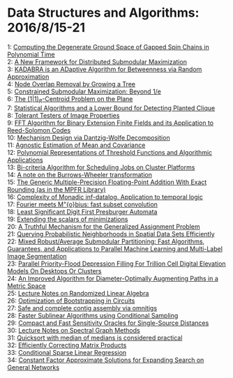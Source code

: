 # Data Structures and Algorithms: 2016/8/15-21  
1: [Computing the Degenerate Ground Space of Gapped Spin Chains in  Polynomial Time](https://doi.org/10.48550/arXiv.1502.06967)  
2: [A New Framework for Distributed Submodular Maximization](https://doi.org/10.48550/arXiv.1507.03719)  
3: [KADABRA is an ADaptive Algorithm for Betweenness via Random  Approximation](https://doi.org/10.48550/arXiv.1604.08553)  
4: [Node Overlap Removal by Growing a Tree](https://doi.org/10.48550/arXiv.1608.02653)  
5: [Constrained Submodular Maximization: Beyond 1/e](https://doi.org/10.48550/arXiv.1608.03611)  
6: [The $(1|1)_R$-Centroid Problem on the Plane](https://doi.org/10.48550/arXiv.1608.03680)  
7: [Statistical Algorithms and a Lower Bound for Detecting Planted Clique](https://doi.org/10.48550/arXiv.1201.1214)  
8: [Tolerant Testers of Image Properties](https://doi.org/10.48550/arXiv.1503.01363)  
9: [FFT Algorithm for Binary Extension Finite Fields and its Application to  Reed-Solomon Codes](https://doi.org/10.48550/arXiv.1503.05761)  
10: [Mechanism Design via Dantzig-Wolfe Decomposition](https://doi.org/10.48550/arXiv.1508.04250)  
11: [Agnostic Estimation of Mean and Covariance](https://doi.org/10.48550/arXiv.1604.06968)  
12: [Polynomial Representations of Threshold Functions and Algorithmic  Applications](https://doi.org/10.48550/arXiv.1608.04355)  
13: [Bi-criteria Algorithm for Scheduling Jobs on Cluster Platforms](https://doi.org/10.48550/arXiv.cs/0405006)  
14: [A note on the Burrows-Wheeler transformation](https://doi.org/10.48550/arXiv.cs/0502073)  
15: [The Generic Multiple-Precision Floating-Point Addition With Exact  Rounding (as in the MPFR Library)](https://doi.org/10.48550/arXiv.cs/0505027)  
16: [Complexity of Monadic inf-datalog. Application to temporal logic](https://doi.org/10.48550/arXiv.cs/0603122)  
17: [Fourier meets M\"{o}bius: fast subset convolution](https://doi.org/10.48550/arXiv.cs/0611101)  
18: [Least Significant Digit First Presburger Automata](https://doi.org/10.48550/arXiv.cs/0612037)  
19: [Extending the scalars of minimizations](https://doi.org/10.48550/arXiv.math/0607411)  
20: [A Truthful Mechanism for the Generalized Assignment Problem](https://doi.org/10.48550/arXiv.1410.1703)  
21: [Querying Probabilistic Neighborhoods in Spatial Data Sets Efficiently](https://doi.org/10.48550/arXiv.1509.01990)  
22: [Mixed Robust/Average Submodular Partitioning: Fast Algorithms,  Guarantees, and Applications to Parallel Machine Learning and Multi-Label  Image Segmentation](https://doi.org/10.48550/arXiv.1510.08865)  
23: [Parallel Priority-Flood Depression Filling For Trillion Cell Digital  Elevation Models On Desktops Or Clusters](https://doi.org/10.48550/arXiv.1606.06204)  
24: [An Improved Algorithm for Diameter-Optimally Augmenting Paths in a  Metric Space](https://doi.org/10.48550/arXiv.1608.04456)  
25: [Lecture Notes on Randomized Linear Algebra](https://doi.org/10.48550/arXiv.1608.04481)  
26: [Optimization of Bootstrapping in Circuits](https://doi.org/10.48550/arXiv.1608.04535)  
27: [Safe and complete contig assembly via omnitigs](https://doi.org/10.48550/arXiv.1601.02932)  
28: [Faster Sublinear Algorithms using Conditional Sampling](https://doi.org/10.48550/arXiv.1608.04759)  
29: [Compact and Fast Sensitivity Oracles for Single-Source Distances](https://doi.org/10.48550/arXiv.1608.04769)  
30: [Lecture Notes on Spectral Graph Methods](https://doi.org/10.48550/arXiv.1608.04845)  
31: [Quicksort with median of medians is considered practical](https://doi.org/10.48550/arXiv.1608.04852)  
32: [Efficiently Correcting Matrix Products](https://doi.org/10.48550/arXiv.1602.00435)  
33: [Conditional Sparse Linear Regression](https://doi.org/10.48550/arXiv.1608.05152)  
34: [Constant Factor Approximate Solutions for Expanding Search on General  Networks](https://doi.org/10.48550/arXiv.1608.05390)  